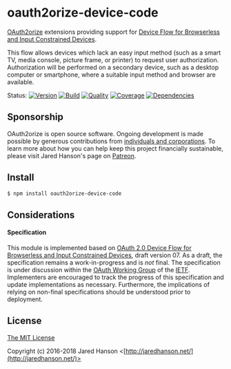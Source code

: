 # oauth2orize-device-code

[OAuth2orize](https://github.com/jaredhanson/oauth2orize) extensions providing
support for [Device Flow for Browserless and Input Constrained Devices](https://tools.ietf.org/html/draft-ietf-oauth-device-flow-07).

This flow allows devices which lack an easy input method (such as a smart TV,
media console, picture frame, or printer) to request user authorization.
Authorization will be performed on a secondary device, such as a desktop
computer or smartphone, where a suitable input method and browser are available.

Status:
[![Version](https://img.shields.io/npm/v/oauth2orize-device-code.svg?label=version)](https://www.npmjs.com/package/oauth2orize-device-code)
[![Build](https://img.shields.io/travis/jaredhanson/oauth2orize-device-code.svg)](https://travis-ci.org/jaredhanson/oauth2orize-device-code)
[![Quality](https://img.shields.io/codeclimate/github/jaredhanson/oauth2orize-device-code.svg?label=quality)](https://codeclimate.com/github/jaredhanson/oauth2orize-device-code)
[![Coverage](https://img.shields.io/coveralls/jaredhanson/oauth2orize-device-code.svg)](https://coveralls.io/r/jaredhanson/oauth2orize-device-code)
[![Dependencies](https://img.shields.io/david/jaredhanson/oauth2orize-device-code.svg)](https://david-dm.org/jaredhanson/oauth2orize-device-code)


## Sponsorship

OAuth2orize is open source software.  Ongoing development is made possible by
generous contributions from [individuals and corporations](https://github.com/jaredhanson/oauth2orize/blob/master/SPONSORS.md).
To learn more about how you can help keep this project financially sustainable,
please visit Jared Hanson's page on [Patreon](https://www.patreon.com/jaredhanson).

## Install

```bash
$ npm install oauth2orize-device-code
```

## Considerations

#### Specification

This module is implemented based on [OAuth 2.0 Device Flow for Browserless and Input Constrained Devices](https://tools.ietf.org/html/draft-ietf-oauth-device-flow-07),
draft version 07.  As a draft, the specification remains a work-in-progress and
is *not* final.  The specification is under discussion within the [OAuth Working Group](https://datatracker.ietf.org/wg/oauth/about/)
of the [IETF](https://www.ietf.org/).  Implementers are encouraged to track the
progress of this specification and update implementations as necessary.
Furthermore, the implications of relying on non-final specifications should be
understood prior to deployment.

## License

[The MIT License](http://opensource.org/licenses/MIT)

Copyright (c) 2016-2018 Jared Hanson <[http://jaredhanson.net/](http://jaredhanson.net/)>

